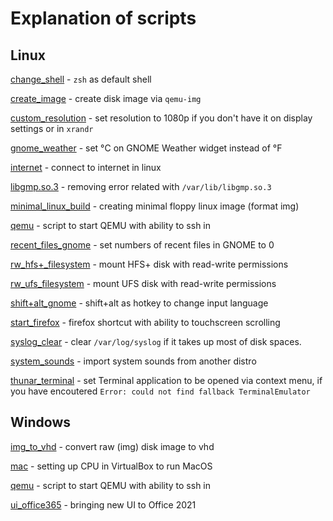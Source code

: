 # Explanation of scripts

## Linux

[change_shell](https://github.com/ercan1104/usual-commands/blob/main/Linux/change_shell.sh) \- `zsh` as default shell

[create_image](https://github.com/ercan1104/usual-commands/blob/main/Linux/create_image.sh) \- create disk image via `qemu-img`

[custom_resolution](https://github.com/ercan1104/usual-commands/blob/main/Linux/custom_resolution.sh) \- set resolution to 1080p if you don't have it on display settings or in `xrandr`

[gnome_weather](https://github.com/ercan1104/usual-commands/blob/main/Linux/gnome_weather.sh) \- set °С on GNOME Weather widget instead of °F

[internet](https://github.com/ercan1104/usual-commands/blob/main/Linux/internet.sh) \- connect to internet in linux

[libgmp.so.3](https://github.com/ercan1104/usual-commands/blob/main/Linux/libgmp.so.3.sh) \- removing error related with `/var/lib/libgmp.so.3`

[minimal_linux_build](https://github.com/ercan1104/usual-commands/blob/main/Linux/minimal_linux_build.md) \- creating minimal floppy linux image (format img)

[qemu](https://github.com/ercan1104/usual-commands/blob/main/Linux/qemu.sh) \- script to start QEMU with ability to ssh in

[recent_files_gnome](https://github.com/ercan1104/usual-commands/blob/main/Linux/recent_files_gnome.sh) \- set numbers of recent files in GNOME to 0

[rw_hfs+_filesystem](https://github.com/ercan1104/usual-commands/blob/main/Linux/rw_hfs+_filesystem.sh) \- mount HFS+ disk with read-write permissions

[rw_ufs_filesystem](https://github.com/ercan1104/usual-commands/blob/main/Linux/rw_ufs_filesystem.sh) \- mount UFS disk with read-write permissions

[shift+alt_gnome](https://github.com/ercan1104/usual-commands/blob/main/Linux/shift+alt_gnome.sh) \- shift+alt as hotkey to change input language

[start_firefox](https://github.com/ercan1104/usual-commands/blob/main/Linux/start_firefox.sh) \- firefox shortcut with ability to touchscreen scrolling

[syslog_clear](https://github.com/ercan1104/usual-commands/blob/main/Linux/syslog_clear.sh) \- clear `/var/log/syslog` if it takes up most of disk spaces.

[system_sounds](https://github.com/ercan1104/usual-commands/blob/main/Linux/system_sounds.md) \- import system sounds from another distro

[thunar_terminal](https://github.com/ercan1104/usual-commands/blob/main/Linux/thunar_terminal.md) \- set Terminal application to be opened via context menu, if you have encoutered `Error: could not find fallback TerminalEmulator`

## Windows

[img_to_vhd]("https://github.com/ercan1104/usual-commands/blob/main/Windows/img_to_vhd.bat") \- convert raw (img) disk image to vhd

[mac](https://github.com/ercan1104/usual-commands/blob/main/Windows/mac.bat) \- setting up CPU in VirtualBox to run MacOS

[qemu](https://github.com/ercan1104/usual-commands/blob/main/Windows/qemu.bat) \- script to start QEMU with ability to ssh in

[ui_office365](https://github.com/ercan1104/usual-commands/blob/main/Windows/ui_office365.reg) \- bringing new UI to Office 2021
